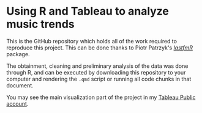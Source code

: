 # Using R and Tableau to analyze music trends

This is the GitHub repository which holds all of the work required to reproduce this project. This can be done thanks to Piotr Patrzyk's [*lastfmR*](https://github.com/ppatrzyk/lastfmR) package.

The obtainment, cleaning and preliminary analysis of the data was done through R, and can be executed by downloading this repository to your computer and rendering the `.qmd` script or running all code chunks in that document. 

You may see the main visualization part of the project in my [Tableau Public account](https://public.tableau.com/app/profile/dsanchezp18/viz/VisualizingScrobblesfromLast_fm/VisualizingListeningTrends).

